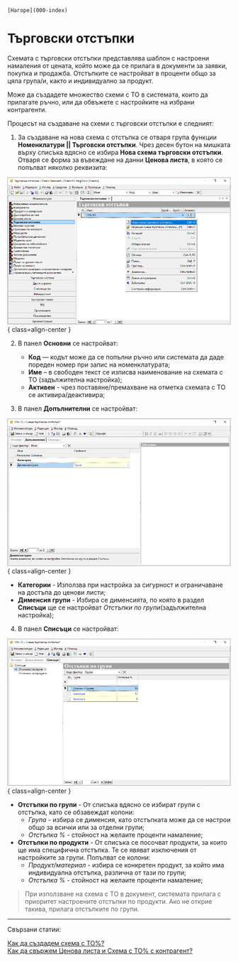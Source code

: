 ```{only} html
[Нагоре](000-index)
```

# Търговски отстъпки

Схемата с търговски отстъпки представлява шаблон с настроени намаления от цената, който може да се прилага в документи за заявки, покупка и продажба. 
Отстъпките се настройват в проценти общо за цяла група/и, както и индивидуално за продукт.  

Може да създадете множество схеми с ТО в системата, които да прилагате ръчно, или да обвъжете с настройките на избрани контрагенти.

Процесът на създаване на схеми с търговски отстъпки е следният:

 1) За създаване на нова схема с отстъпка се отваря група функции **Номенклатури || Търговски отстъпки**. Чрез десен бутон на мишката върху списъка вдясно се избира **Нова схема търговски отстъпки**. Отваря се форма за въвеждане на данни **Ценова листа**, в
която се попълват няколко реквизита:

![](906-discount-schemes1.png){ class=align-center }

2) В панел **Основни** се настройват:
    - **Код** — кодът може да се попълни ръчно или системата да даде пореден номер при запис на номенклатурата;
    - **Име** – в свободен текст се изписва наименование на схемата с ТО (задължителна настройка);
    - **Активен** - чрез поставяне/премахване на отметка схемата с ТО се активира/деактивира;

3) В панел **Допълнителни** се настройват:

![](906-discount-schemes2.png){ class=align-center }

- **Категории** - Използва при настройка за сигурност и ограничаване на достъпа до ценови листи; 
- **Дименсия групи** - Избира се дименсията, по която в раздел **Списъци** ще се настройват *Отстъпки по групи*(задължителна настройка);

4) В панел **Списъци** се настройват:

![](906-discount-schemes3.png){ class=align-center }

- **Отстъпки по групи** - От списъка вдясно се избират групи с отстъпка, като се обзавеждат колони:   
    - *Група* - избира се дименсия, като отстъпката може да се настрои общо за всички или за отделни групи;
    - *Отстъпка %* - стойност на желаите проценти намаление;
- **Отстъпки по продукти** - От списъка се посочват продукти, за които ще има специфична отстъпка. Те се явяват изключения от настройките за групи. 
Попълват се колони:
    - *Продукт/материал* - избира се конкретен продукт, за който има индивидуална отстъпка, различна от тази по групи;
    - *Отстъпка %* - стойност на желаите проценти намаление;

> При използване на схема с ТО в документ, системата прилага с приоритет настроените отстъпки по продукти. Ако не открие такива, прилага отстъпките по групи.
___
Свързани статии:

[Как да създадем схема с ТО%?](https://www.unicontsoft.com/cms/node/15)  
[Как да свържем Ценова листа и Схема с ТО% с контрагент?](https://www.unicontsoft.com/cms/node/67)